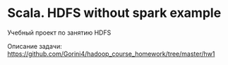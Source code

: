 # Scala. HDFS without spark example
Учебный проект по занятию HDFS

Описание задачи: https://github.com/Gorini4/hadoop_course_homework/tree/master/hw1
